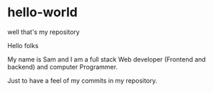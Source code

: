 # hello-world
well that's my repository

Hello folks

My name is Sam and I am a full stack Web developer (Frontend and backend) and computer Programmer.

Just to have a feel of my commits in my repository.
